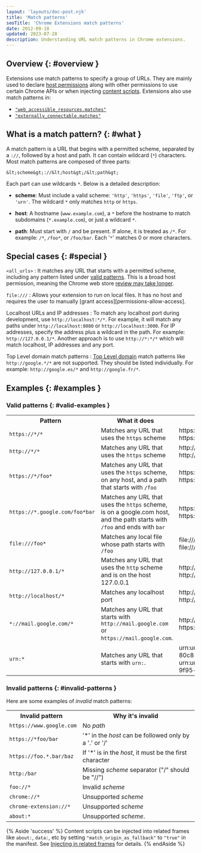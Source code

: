 ```yaml
---
layout: 'layouts/doc-post.njk'
title: 'Match patterns'
seoTitle: 'Chrome Extensions match patterns'
date: 2012-09-18
updated: 2023-07-28
description: Understanding URL match patterns in Chrome extensions.
---
```


## Overview {: #overview }

Extensions use match patterns to specify a group of URLs. They are mainly used to declare [host permissions][host-permissions] along with other permissions to use certain Chrome APIs or when injecting [content scripts][content-scripts]. Extensions also use match patterns in:

- [`"web_accessible_resources.matches"`][war]
- [`"externally_connectable.matches"`][ext-connect]

## What is a match pattern? {: #what }

A match pattern is a URL that begins with a permitted scheme, separated by a `://`, followed by a host and path. It can contain wildcard (`*`) characters. Most match patterns are composed of three parts:

```text
&lt;scheme&gt;://&lt;host&gt;/&lt;path&gt;
```

Each part can use wildcards `*`. Below is a detailed description:

- **scheme**: Must include a valid scheme: `'http'`, `'https'`, `'file'`, `'ftp'`, or `'urn'`. The wildcard `*` only matches `http` or `https`.

- **host**: A hostname (`www.example.com`), a `*` before the hostname to match subdomains (`*.example.com`), or just a wildcard `*`.

- **path**: Must start with `/` and be present. If alone, it is treated as `/*`. For example: `/*`, `/foo*`, or `/foo/bar`. Each '`*`' matches 0 or more characters.

## Special cases {: #special }

`<all_urls>`
: It matches any URL that starts with a permitted scheme, including any pattern listed under [valid patterns](#valid-examples). This is a broad host permission, meaning the Chrome web store [review may take longer](/docs/webstore/review-process/#review-time-factors).

`file:///`
: Allows your extension to run on local files. It has no host and requires the user to manually [grant access][permissions-allow-access].

Localhost URLs and IP addresses
: To match any localhost port during development, use `http://localhost:*/*`. For example, it will match any paths under `http://localhost:8080` or `http://localhost:3000`.  For IP addresses, specify the address plus a wildcard in the path. For example: `http://127.0.0.1/*`. Another approach is to use `http://*:*/*` which will match localhost, IP addresses and any port.

Top Level domain match patterns
: [Top Level domain][mdn-tld] match patterns like `http://google.*/*` are not supported. They should be listed individually. For example: `http://google.es/*` and `http://google.fr/*`.

## Examples {: #examples }

### Valid patterns {: #valid-examples }

<table class="fixed-table width-full">
   <tbody>
      <tr>
         <th style="margin-left:0; padding-left:0">Pattern</th>
         <th style="margin-left:0; padding-left:0">What it does</th>
         <th style="margin-left:0; padding-left:0">Examples</th>
      </tr>
      <tr>
         <td><code>https://*/*</code></td>
         <td>Matches any URL that uses the <code>https</code> scheme</td>
         <td>https://www.google.com/ <br>https://example.org/foo/bar.html</li></ul></td>
      </tr>
      <tr>
         <td><code>http://*/*</code></td>
         <td>Matches any URL that uses the <code>https</code> scheme</td>
         <td>http://74.125.127.100/search <br>http://example.com/</li></ul></td>
      </tr>
      <tr>
         <td><code>https://*/foo*</code></td>
         <td>Matches any URL that uses the <code>https</code> scheme, on any host, and a path that starts with <code>/foo</code></td>
         <td>https://example.com/foo/bar.html https://www.google.com/foo</li></ul></td>
      </tr>
      <tr>
         <td><code>https://*.google.com/foo*bar</code></td>
         <td>Matches any URL that uses the <code>https</code> scheme, is on a google.com host, and the path starts with <code>/foo</code> and ends with <code>bar</code></td>
         <td>https://www.google.com/foo/baz/bar<br>https://docs.google.com/foobar</td>
      </tr>
      <tr>
         <td><code>file:///foo*</code></td>
         <td>Matches any local file whose path starts with <code>/foo</code></td>
         <td>file:///foo/bar.html<br>file:///foo</td>
      </tr>
      <tr>
         <td><code>http://127.0.0.1/*</code></td>
         <td>Matches any URL that uses the <code>http</code> scheme and is on the host 127.0.0.1</td>
         <td>http://127.0.0.1/<br>http://127.0.0.1/foo/bar.html</td>
      </tr>
      <tr>
         <td><code>http://localhost/*</code></td>
         <td>Matches any localhost port</td>
         <td>http://localhost:3000<br>http://localhost:8080</td>
      </tr>
      <tr>
         <td><code>*://mail.google.com/*</code></td>
         <td>Matches any URL that starts with <code>http://mail.google.com</code> or <code>https://mail.google.com</code>.</td>
         <td>http://mail.google.com/foo/baz/bar<br>https://mail.google.com/foobar</td>
      </tr>
      <tr>
         <td><code>urn:*</code></td>
         <td>Matches any URL that starts with <code>urn:</code>.</td>
         <td>urn:uuid:54723bea-c94e-480e-80c8-a69846c3f582<br>urn:uuid:cfa40aff-07df-45b2-9f95-e023bcf4a6da</td>
      </tr>
   </tbody>
</table>

### Invalid patterns {: #invalid-patterns }

Here are some examples of _invalid_ match patterns:

<table class="fixed-table width-full">
   <tbody>
      <tr>
         <th style="margin-left:0; padding-left:0">Invalid pattern</th>
         <th style="margin-left:0; padding-left:0">Why it's invalid</th>
      </tr>
      <tr>
         <td><code>https://www.google.com</code></td>
         <td>No <em>path</em></td>
      </tr>
      <tr>
         <td><code>https://*foo/bar</code></td>
         <td>'*' in the <em>host</em> can be followed only by a '.' or '/'</td>
      </tr>
      <tr>
         <td><code>https://foo.*.bar/baz&nbsp;</code></td>
         <td>If '*' is in the <em>host</em>, it must be the first character</td>
      </tr>
      <tr>
         <td><code>http:/bar</code></td>
         <td>Missing <em>scheme</em> separator ("/" should be "//")</td>
      </tr>
      <tr>
         <td><code>foo://*</code></td>
         <td>Invalid <em>scheme</em></td>
      </tr>
      <tr>
         <td><code>chrome://*</code></td>
         <td>Unsupported <em>scheme</em></td>
      </tr>
      <tr>
         <td><code>chrome-extension://*</code></td>
         <td>Unsupported <em>scheme</em></td>
      </tr>
      <tr>
         <td><code>about:*</code></td>
         <td>Unsupported <em>scheme</em>.</td>
      </tr>
   </tbody>
</table>

{% Aside 'success' %}
Content scripts can be injected into related frames like `about:`, `data:`, etc by setting `"match_origin_as_fallback"` to `"true"` in the manifest. See [Injecting in related frames][cs-frames] for details.
{% endAside %}

[content-scripts]: /docs/extensions/mv3/content_scripts
[cs-frames]: /docs/extensions/mv3/content_scripts/#injecting-in-related-frames
[ext-connect]: /docs/extensions/mv3/manifest/externally_connectable/#manifest
[host-permissions]: /docs/extensions/mv3/declare_permissions/#host-permissions
[mdn-tld]: https://developer.mozilla.org/docs/Glossary/TLD
[permissions]: /docs/extensions/mv3/declare_permissions/
[war]: /docs/extensions/mv3/manifest/web_accessible_resources/#manifest-declaration
